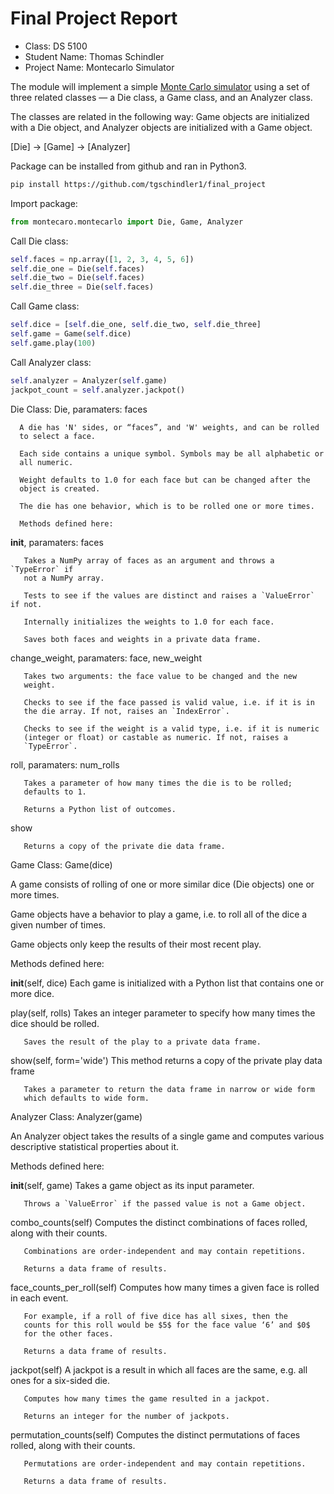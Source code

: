 # Final Project Report

* Class: DS 5100
* Student Name: Thomas Schindler
* Project Name: Montecarlo Simulator

The module will implement a simple [Monte Carlo
simulator](https://en.wikipedia.org/wiki/Monte_Carlo_method) using a set
of three related classes — a Die class, a Game class, and an Analyzer
class.

The classes are related in the following way: Game objects are
initialized with a Die object, and Analyzer objects are initialized with
a Game object.

\[Die\] &rarr; \[Game\] &rarr; \[Analyzer\]

Package can be installed from github and ran in Python3.

```bash
pip install https://github.com/tgschindler1/final_project
```

Import package:
```python
from montecaro.montecarlo import Die, Game, Analyzer
```
Call Die class:
```python
self.faces = np.array([1, 2, 3, 4, 5, 6])
self.die_one = Die(self.faces)
self.die_two = Die(self.faces)
self.die_three = Die(self.faces)
```
Call Game class:
```python
self.dice = [self.die_one, self.die_two, self.die_three]
self.game = Game(self.dice)
self.game.play(100)
```
Call Analyzer class:
```python
self.analyzer = Analyzer(self.game)
jackpot_count = self.analyzer.jackpot()
```
Die Class:
      Die, paramaters: faces
   
      A die has 'N' sides, or “faces”, and 'W' weights, and can be rolled
      to select a face.
   
      Each side contains a unique symbol. Symbols may be all alphabetic or
      all numeric.
   
      Weight defaults to 1.0 for each face but can be changed after the
      object is created.
   
      The die has one behavior, which is to be rolled one or more times.
   
      Methods defined here:
   
   __init__, paramaters: faces
   
       Takes a NumPy array of faces as an argument and throws a `TypeError` if
       not a NumPy array.
       
       Tests to see if the values are distinct and raises a `ValueError` if not.
       
       Internally initializes the weights to 1.0 for each face.
       
       Saves both faces and weights in a private data frame.
   
   change_weight, paramaters: face, new_weight
   
       Takes two arguments: the face value to be changed and the new
       weight.
       
       Checks to see if the face passed is valid value, i.e. if it is in
       the die array. If not, raises an `IndexError`.
       
       Checks to see if the weight is a valid type, i.e. if it is numeric
       (integer or float) or castable as numeric. If not, raises a
       `TypeError`.
   
   roll, paramaters: num_rolls
   
       Takes a parameter of how many times the die is to be rolled;
       defaults to 1.
       
       Returns a Python list of outcomes.
  
   show
   
       Returns a copy of the private die data frame.

Game Class:
   Game(dice)
   
   A game consists of rolling of one or more similar dice (Die objects)
   one or more times.
   
   Game objects have a behavior to play a game, i.e. to roll all of the
   dice a given number of times.
   
   Game objects only keep the results of their most recent play.
   
   Methods defined here:
   
   __init__(self, dice)
       Each game is initialized with a Python list that contains one or
       more dice.
   
   play(self, rolls)
       Takes an integer parameter to specify how many times the dice should
       be rolled.
       
       Saves the result of the play to a private data frame.
   
   show(self, form='wide')
       This method returns a copy of the private play data frame
       
       Takes a parameter to return the data frame in narrow or wide form
       which defaults to wide form.
       
Analyzer Class:
   Analyzer(game)
   
   An Analyzer object takes the results of a single game and computes
   various descriptive statistical properties about it.
   
   Methods defined here:
   
   __init__(self, game)
       Takes a game object as its input parameter. 
       
       Throws a `ValueError` if the passed value is not a Game object.
   
   combo_counts(self)
       Computes the distinct combinations of faces rolled, along with their
       counts.
       
       Combinations are order-independent and may contain repetitions.
       
       Returns a data frame of results.
   
   face_counts_per_roll(self)
       Computes how many times a given face is rolled in each event.
       
       For example, if a roll of five dice has all sixes, then the
       counts for this roll would be $5$ for the face value ‘6’ and $0$
       for the other faces.
       
       Returns a data frame of results.
   
   jackpot(self)
       A jackpot is a result in which all faces are the same, e.g. all ones
       for a six-sided die.
       
       Computes how many times the game resulted in a jackpot.
       
       Returns an integer for the number of jackpots.
   
   permutation_counts(self)
       Computes the distinct permutations of faces rolled, along with their
       counts.
       
       Permutations are order-independent and may contain repetitions.
       
       Returns a data frame of results.
